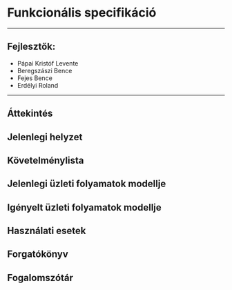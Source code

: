 # Funkcionális specifikáció

------------------------------
## Fejlesztők:
- Pápai Kristóf Levente
- Beregszászi Bence
- Fejes Bence
- Erdélyi Roland
------------------------------

## Áttekintés

## Jelenlegi helyzet

## Követelménylista

## Jelenlegi üzleti folyamatok modellje

## Igényelt üzleti folyamatok modellje

## Használati esetek

## Forgatókönyv

## Fogalomszótár